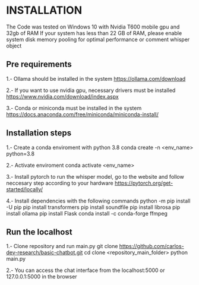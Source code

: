 # INSTALLATION
The Code was tested on Windows 10 with Nvidia T600 mobile gpu and 32gb of RAM
If your system has less than 22 GB of RAM, please enable system disk memory pooling for optimal performance or comment whisper object

## Pre requirements
1.- Ollama should be installed in the system
https://ollama.com/download

2.- If you want to use nvidia gpu, necessary drivers must be installed
https://www.nvidia.com/download/index.aspx

3.- Conda or miniconda must be installed in the system
https://docs.anaconda.com/free/miniconda/miniconda-install/

## Installation steps
1.- Create a conda enviroment with python 3.8
conda create -n <env_name> python=3.8

2.- Activate enviroment 
conda activate <env_name>

3.- Install pytorch to run the whisper model, go to the website and follow neccesary step according to your hardware
https://pytorch.org/get-started/locally/

4.- Install dependencies with the following commands
python -m pip install -U pip
pip install transformers
pip install soundfile
pip install librosa
pip install ollama
pip install Flask
conda install -c conda-forge ffmpeg

## Run the localhost
1.- Clone repository and run main.py
git clone https://github.com/carlos-dev-research/basic-chatbot.git
cd clone <repository_main_folder>
python main.py

2.- You can access the chat interface from the localhost:5000 or 127.0.0.1:5000 in the browser
